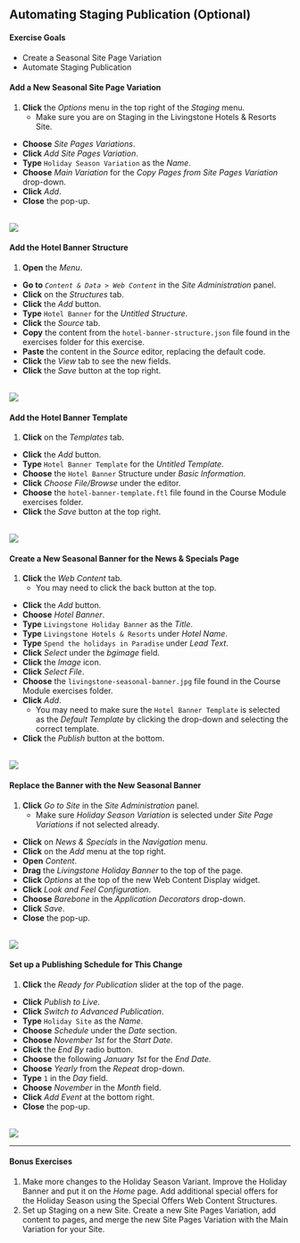 ## Automating Staging Publication (Optional)

<div class="ahead">

#### Exercise Goals

* Create a Seasonal Site Page Variation
* Automate Staging Publication

</div>

#### Add a New Seasonal Site Page Variation
1. **Click** the _Options_ menu in the top right of the _Staging_ menu.
	* Make sure you are on Staging in the Livingstone Hotels & Resorts Site.
* **Choose** _Site Pages Variations_.
* **Click** _Add Site Pages Variation_.
* **Type** `Holiday Season Variation` as the _Name_.
* **Choose** _Main Variation_ for the _Copy Pages from Site Pages Variation_ drop-down.
* **Click** _Add_.
* **Close** the pop-up.

<br />

<img src="images/holiday-season-variation.png" style="max-width:100%;" />

<div class="page"></div>

#### Add the Hotel Banner Structure
1. **Open** the _Menu_.
* **Go to** _`Content & Data > Web Content`_ in the _Site Administration_ panel.
* **Click** on the _Structures_ tab. 
* **Click** the _Add_ button.
* **Type** `Hotel Banner` for the _Untitled Structure_.
* **Click** the _Source_ tab.
* **Copy** the content from the `hotel-banner-structure.json` file found in the exercises folder for this exercise.
* **Paste** the content in the _Source_ editor, replacing the default code.
* **Click** the _View_ tab to see the new fields.
* **Click** the _Save_ button at the top right.

<br />

<img src="images/hotel-banner-structure.png" style="max-width:100%;" />

<div class="page"></div>

#### Add the Hotel Banner Template
1. **Click** on the _Templates_ tab. 
* **Click** the _Add_ button.
* **Type** `Hotel Banner Template` for the _Untitled Template_.
* **Choose** the `Hotel Banner` Structure under _Basic Information_.
* **Click** _Choose File/Browse_ under the editor.
* **Choose** the `hotel-banner-template.ftl` file found in the Course Module exercises folder.
* **Click** the _Save_ button at the top right.

<br />

<img src="images/hotel-banner-template.png" style="max-width:100%;" />

<div class="page"></div>

#### Create a New Seasonal Banner for the News & Specials Page
1. **Click** the _Web Content_ tab.
    * You may need to click the back button at the top.
* **Click** the _Add_ button.
* **Choose** _Hotel Banner_.
* **Type** `Livingstone Holiday Banner` as the _Title_.
* **Type** `Livingstone Hotels & Resorts` under _Hotel Name_.
* **Type** `Spend the holidays in Paradise` under _Lead Text_.
* **Click** _Select_ under the _bgimage_ field.
* **Click** the _Image_ icon.
* **Click** _Select File_.
* **Choose** the `livingstone-seasonal-banner.jpg` file found in the Course Module exercises folder.
* **Click** _Add_.
    * You may need to make sure the `Hotel Banner Template` is selected as the _Default Template_ by clicking the drop-down and selecting the correct template.
* **Click** the _Publish_ button at the bottom.

<br />

<img src="images/add-new-holiday-banner.png" style="max-width:100%;" />

<div class="page"></div>

#### Replace the Banner with the New Seasonal Banner
1. **Click** _Go to Site_ in the _Site Administration_ panel.
	* Make sure _Holiday Season Variation_ is selected under _Site Page Variations_ if not selected already.
* **Click** on _News & Specials_ in the _Navigation_ menu.  
* **Click** on the _Add_ menu at the top right.
* **Open** _Content_.
* **Drag** the _Livingstone Holiday Banner_ to the top of the page.
* **Click** _Options_ at the top of the new Web Content Display widget. 
* **Click** _Look and Feel Configuration_. 
* **Choose** _Barebone_ in the _Application Decorators_ drop-down.
* **Click** _Save_.
* **Close** the pop-up.

<br />

<img src="images/add-banner.png" style="max-width:100%;" />

<div class="page"></div>

#### Set up a Publishing Schedule for This Change
1. **Click** the _Ready for Publication_ slider at the top of the page.
* **Click** _Publish to Live_.
* **Click** _Switch to Advanced Publication_.
* **Type** `Holiday Site` as the _Name_.
* **Choose** _Schedule_ under the _Date_ section.
* **Choose** _November 1st_ for the _Start Date_.
* **Click** the _End By_ radio button.
* **Choose** the following _January 1st_ for the _End Date_.
* **Choose** _Yearly_ from the _Repeat_ drop-down.
* **Type** `1` in the _Day_ field.
* **Choose** _November_ in the _Month_ field.
* **Click** _Add Event_ at the bottom right.
* **Close** the pop-up.

<br />

<img src="images/new-seasonal-banner.png" style="max-width:70%;" />

<br />

---

#### Bonus Exercises
1. Make more changes to the Holiday Season Variant. Improve the Holiday Banner and put it on the _Home_ page. Add additional special offers for the Holiday Season using the Special Offers Web Content Structures.
2. Set up Staging on a new Site. Create a new Site Pages Variation, add content to pages, and merge the new Site Pages Variation with the Main Variation for your Site.

